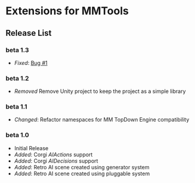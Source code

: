 # Extensions for MMTools

## Release List

### beta 1.3

* _Fixed_: [Bug #1](https://github.com/thebitcave/ai-brain-graph-for-mmtools/issues/1)

### beta 1.2

* _Removed_ Remove Unity project to keep the project as a simple library

### beta 1.1

* _Changed_: Refactor namespaces for MM TopDown Engine compatibility

### beta 1.0

* Initial Release
* _Added_: Corgi _AIActions_ support
* _Added_: Corgi _AIDecisions_ support
* _Added_: Retro AI scene created using generator system
* _Added_: Retro AI scene created using pluggable system
